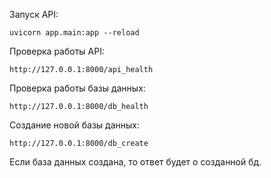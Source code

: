 Запуск API:
```share
uvicorn app.main:app --reload
```
Проверка работы API:
```share
http://127.0.0.1:8000/api_health
```
Проверка работы базы данных:
```share
http://127.0.0.1:8000/db_health
```
Создание новой базы данных:
```share
http://127.0.0.1:8000/db_create
```
Если база данных создана, то ответ будет о созданной бд.